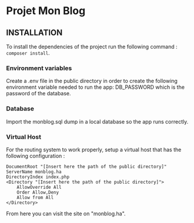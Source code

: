 # Projet Mon Blog

## INSTALLATION

To install the dependencies of the project run the following command : `composer install`.

### Environment variables

Create a .env file in the public directory in order to create the following environment variable needed to run the app:
    DB_PASSWORD which is the password of the database.

### Database 

Import the monblog.sql dump in a local database so the app runs correctly.

### Virtual Host

For the routing system to work properly, setup a virtual host that has the following configuration :

    DocumentRoot "[Insert here the path of the public directory]"
    ServerName monblog.ha
    DirectoryIndex index.php
    <Directory "[Insert here the path of the public directory]">
        AllowOverride All
        Order Allow,Deny
        Allow from All
    </Directory> 

From here you can visit the site on "monblog.ha".


